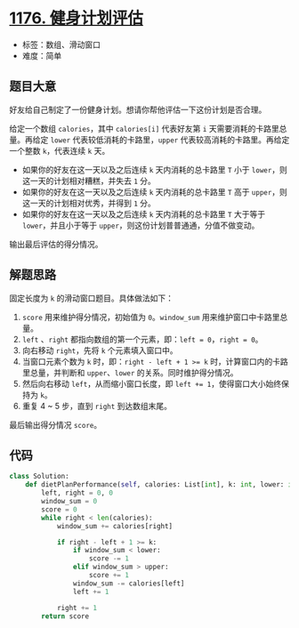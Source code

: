 # [1176. 健身计划评估](https://leetcode.cn/problems/diet-plan-performance/)

- 标签：数组、滑动窗口
- 难度：简单

## 题目大意

好友给自己制定了一份健身计划。想请你帮他评估一下这份计划是否合理。

给定一个数组 `calories`，其中 `calories[i]` 代表好友第 `i` 天需要消耗的卡路里总量。再给定 `lower` 代表较低消耗的卡路里，`upper` 代表较高消耗的卡路里。再给定一个整数 `k`，代表连续 `k` 天。

- 如果你的好友在这一天以及之后连续 `k` 天内消耗的总卡路里 `T` 小于 `lower`，则这一天的计划相对糟糕，并失去 `1` 分。
- 如果你的好友在这一天以及之后连续 `k` 天内消耗的总卡路里 `T` 高于 `upper`，则这一天的计划相对优秀，并得到 `1` 分。
- 如果你的好友在这一天以及之后连续 `k` 天内消耗的总卡路里 `T` 大于等于 `lower`，并且小于等于 `upper`，则这份计划普普通通，分值不做变动。

输出最后评估的得分情况。

## 解题思路

固定长度为 `k` 的滑动窗口题目。具体做法如下：

1. `score` 用来维护得分情况，初始值为 `0`。`window_sum` 用来维护窗口中卡路里总量。
2. `left` 、`right` 都指向数组的第一个元素，即：`left = 0`，`right = 0`。
3. 向右移动 `right`，先将 `k` 个元素填入窗口中。
4. 当窗口元素个数为 `k` 时，即：`right - left + 1 >= k` 时，计算窗口内的卡路里总量，并判断和 `upper`、`lower` 的关系。同时维护得分情况。
5. 然后向右移动 `left`，从而缩小窗口长度，即 `left += 1`，使得窗口大小始终保持为 `k`。
6. 重复 4 ~ 5 步，直到 `right` 到达数组末尾。

最后输出得分情况 `score`。

## 代码

```python
class Solution:
    def dietPlanPerformance(self, calories: List[int], k: int, lower: int, upper: int) -> int:
        left, right = 0, 0
        window_sum = 0
        score = 0
        while right < len(calories):
            window_sum += calories[right]

            if right - left + 1 >= k:
                if window_sum < lower:
                    score -= 1
                elif window_sum > upper:
                    score += 1
                window_sum -= calories[left]
                left += 1

            right += 1
        return score
```

